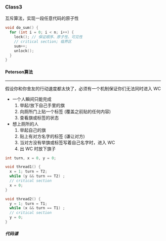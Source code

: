 ### Class3

互斥算法，实现一段任意代码的原子性

```c
void do_sum() {
  for (int i = 0; i < n; i++) {
    lock(); // 保证顺序、原子性、可见性
    // critical section; 临界区
    sum++;
    unlock();
  }
}
```

#### Peterson算法

----

假设你和你舍友的行动速度都太快了，必须有一个机制保证你们无法同时进入 WC

- 一个人瞬间只能完成
  1. 举起/放下自己手里的旗
  2. 向厕所门上贴一个标签 (覆盖之前贴的任何内容)
  3. 查看旗或标签的状态
- 想上厕所的人
  1. 举起自己的旗
  2. 贴上有对方名字的标签 (谦让对方)
  3. 当对方没有举旗或标签写着自己名字时，进入 WC
  4. 出 WC 时放下旗子

```c
int turn, x = 0, y = 0;

void thread1() {
  x = 1; turn = T2;
  while (y && turn == T2) ;
  // critical section
  x = 0;
}

void thread2() {
  y = 1; turn = T1;
  while (x && turn == T1) ;
  // critical section
  y = 0;
}
```

##### 代码课

